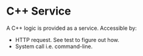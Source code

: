 # C++ Service

A C++ logic is provided as a service. Accessible by:

* HTTP request. See test to figure out how.
* System call i.e. command-line.
